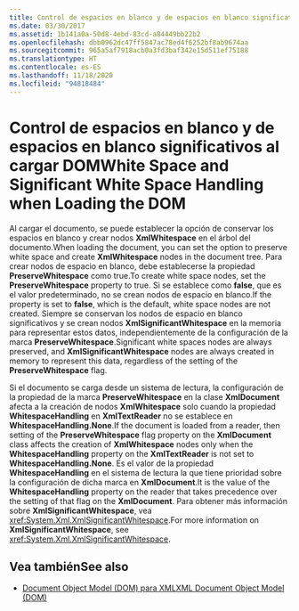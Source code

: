 ```yaml
---
title: Control de espacios en blanco y de espacios en blanco significativos al cargar DOM
ms.date: 03/30/2017
ms.assetid: 1b141a0a-50d8-4ebd-83cd-a84449bb22b2
ms.openlocfilehash: dbb0962dc47ff5847ac78ed4f6252bf8ab9674aa
ms.sourcegitcommit: 965a5af7918acb0a3fd3baf342e15d511ef75188
ms.translationtype: HT
ms.contentlocale: es-ES
ms.lasthandoff: 11/18/2020
ms.locfileid: "94818484"
---
```

# <a name="white-space-and-significant-white-space-handling-when-loading-the-dom"></a><span data-ttu-id="d9988-102">Control de espacios en blanco y de espacios en blanco significativos al cargar DOM</span><span class="sxs-lookup"><span data-stu-id="d9988-102">White Space and Significant White Space Handling when Loading the DOM</span></span>
<span data-ttu-id="d9988-103">Al cargar el documento, se puede establecer la opción de conservar los espacios en blanco y crear nodos **XmlWhitespace** en el árbol del documento.</span><span class="sxs-lookup"><span data-stu-id="d9988-103">When loading the document, you can set the option to preserve white space and create **XmlWhitespace** nodes in the document tree.</span></span> <span data-ttu-id="d9988-104">Para crear nodos de espacio en blanco, debe establecerse la propiedad **PreserveWhitespace** como true.</span><span class="sxs-lookup"><span data-stu-id="d9988-104">To create white space nodes, set the **PreserveWhitespace** property to true.</span></span> <span data-ttu-id="d9988-105">Si se establece como **false**, que es el valor predeterminado, no se crean nodos de espacio en blanco.</span><span class="sxs-lookup"><span data-stu-id="d9988-105">If the property is set to **false**, which is the default, white space nodes are not created.</span></span> <span data-ttu-id="d9988-106">Siempre se conservan los nodos de espacio en blanco significativos y se crean nodos **XmlSignificantWhitespace** en la memoria para representar estos datos, independientemente de la configuración de la marca **PreserveWhitespace**.</span><span class="sxs-lookup"><span data-stu-id="d9988-106">Significant white spaces nodes are always preserved, and **XmlSignificantWhitespace** nodes are always created in memory to represent this data, regardless of the setting of the **PreserveWhitespace** flag.</span></span>  
  
 <span data-ttu-id="d9988-107">Si el documento se carga desde un sistema de lectura, la configuración de la propiedad de la marca **PreserveWhitespace** en la clase **XmlDocument** afecta a la creación de nodos **XmlWhitespace** solo cuando la propiedad **WhitespaceHandling** en **XmlTextReader** no se establece en **WhitespaceHandling.None**.</span><span class="sxs-lookup"><span data-stu-id="d9988-107">If the document is loaded from a reader, then setting of the **PreserveWhitespace** flag property on the **XmlDocument** class affects the creation of **XmlWhitespace** nodes only when the **WhitespaceHandling** property on the **XmlTextReader** is not set to **WhitespaceHandling.None**.</span></span> <span data-ttu-id="d9988-108">Es el valor de la propiedad **WhitespaceHandling** en el sistema de lectura la que tiene prioridad sobre la configuración de dicha marca en **XmlDocument**.</span><span class="sxs-lookup"><span data-stu-id="d9988-108">It is the value of the **WhitespaceHandling** property on the reader that takes precedence over the setting of that flag on the **XmlDocument**.</span></span> <span data-ttu-id="d9988-109">Para obtener más información sobre **XmlSignificantWhitespace**, vea <xref:System.Xml.XmlSignificantWhitespace>.</span><span class="sxs-lookup"><span data-stu-id="d9988-109">For more information on **XmlSignificantWhitespace**, see <xref:System.Xml.XmlSignificantWhitespace>.</span></span>  
  
## <a name="see-also"></a><span data-ttu-id="d9988-110">Vea también</span><span class="sxs-lookup"><span data-stu-id="d9988-110">See also</span></span>

- [<span data-ttu-id="d9988-111">Document Object Model (DOM) para XML</span><span class="sxs-lookup"><span data-stu-id="d9988-111">XML Document Object Model (DOM)</span></span>](xml-document-object-model-dom.md)
